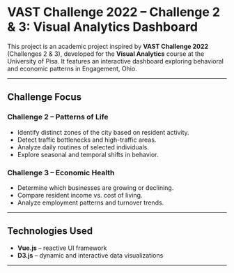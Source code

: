 # VAST Challenge 2022 – Challenge 2 & 3: Visual Analytics Dashboard

This project is an academic project inspired by **VAST Challenge 2022** (Challenges 2 & 3), developed for the **Visual Analytics** course at the University of Pisa. It features an interactive dashboard exploring behavioral and economic patterns in Engagement, Ohio.

---

## Challenge Focus

### Challenge 2 – Patterns of Life
- Identify distinct zones of the city based on resident activity.
- Detect traffic bottlenecks and high-traffic areas.
- Analyze daily routines of selected individuals.
- Explore seasonal and temporal shifts in behavior.

### Challenge 3 – Economic Health
- Determine which businesses are growing or declining.
- Compare resident income vs. cost of living.
- Analyze employment patterns and turnover trends.

---

## Technologies Used

- **Vue.js** – reactive UI framework
- **D3.js** – dynamic and interactive data visualizations

---
